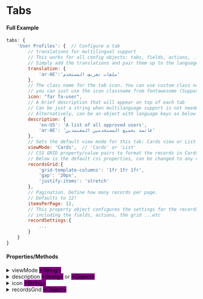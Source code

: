 # Tabs

#### Full Example

```javascript
tabs: {
	'User Profiles': {	// Configure a tab
		// translations for multilingual support
		// This works for all config objects: tabs, fields, actions, ...etc
		// Simply add the translations and pair them up to the language code that is passed to the dashboard in the config object
		translation: {
			'ar-AE':'ملفات تعريف المستخدم'
		},
		// The class name for the tab icon. You can use custom class names (add them to theme.css), or if you include the fontawesome library
		// you can just use the icon classname from fontawesome (Supports fontawesome)
		icon: "far fa-user",
		// A brief description that will appear on top of each tab
		// Can be just a string when multilanguage support is not needed
		// Alternatively, can be an object with language keys as below for multilingual support
		description: {
			'en-US': 'A list of all approved users',
			'ar-AE': 'قائمة بجميع المستخدمين المعتمدين'
		},	
		// Sets the default view mode for this tab: Cards view or List view
		viewMode: 'Cards',	// 'Cards' or 'List'
		// CSS GRID property/value pairs to format the records in Cards view.
		// Below is the default css properties, can be changed to any valid CSS proeprty/value pairs
		recordsGrid:{				
			'grid-template-columns': '1fr 1fr 1fr',
			'gap': '20px',
			'justify-items': 'stretch'					
		},
		// Pagination. Define how many records per page.
		// Defaults to 12!
		itemsPerPage: 12,
		// This property object configures the settings for the records,
		// including the fields, actions, the grid ...etc
		recordSettings:{
			...
		}
	}
}
```

#### Properties/Methods

<details>

<summary>viewMode <mark style="background-color:purple;">&#x3C;String></mark></summary>

Sets the default view mode for this tab.

#### Values

* "Cards"\
  <mark style="color:blue;">View this tab in Cards Mode</mark>
* "List"\
  <mark style="color:blue;">View this tab in List Mode</mark>&#x20;

</details>

<details>

<summary>description <mark style="background-color:purple;">&#x3C;String></mark> or <mark style="background-color:purple;">&#x3C;Object></mark></summary>

Description text to be displayed on top of the current Tab

#### Values

* \<String>\
  <mark style="color:blue;">Description text to be displayed on top of the current Tab, in all languages</mark>

<!---->

*   \<Object>

    <mark style="color:blue;">An Object containing key/value pairs, with the description for each language.</mark>\ <mark style="color:blue;">Example:</mark>\


    ```
    description: {
      'en-US': 'A list of all approved users',			
      'ar-AE': 'قائمة بجميع المستخدمين المعتمدين'
    }
    ```

</details>

<details>

<summary>icon <mark style="background-color:purple;">&#x3C;String></mark></summary>

Shows an Icon for this Tab to appear above the Tab Name

#### Values

* \<String>\
  <mark style="color:blue;">Classname of the icon. If you include fontawesome, you can add the classname in this property and the icon will appear formatted appropriatley</mark>

</details>

<details>

<summary>recordsGrid <mark style="background-color:purple;">&#x3C;Object></mark></summary>

An Object Literal of CSS GRID properties to arrange the records.



#### Values

*   \<Object>

    <mark style="color:blue;">An Object containing key/value pairs of any valid CSS properties inside a CSS GRID container</mark>\ <mark style="color:blue;">Default (if ommitted):</mark>\


    ```json
    recordsGrid:{				
    	'grid-template-columns': '1fr 1fr 1fr',
    	'gap': '20px',
    	'justify-items': 'stretch'					
    }
    ```

</details>
